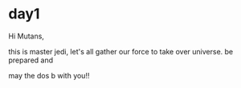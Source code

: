 # day1
Hi Mutans,

this is master jedi, let's all gather our force to take over universe.
be prepared and 

may the dos b with you!!
